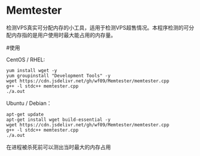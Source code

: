# Memtester
检测VPS真实可分配内存的小工具，适用于检测VPS超售情况。本程序检测的可分配内存指的是用户使用时最大能占用的内存量。

#使用

CentOS / RHEL:

	yum install wget -y
    yum groupinstall "Development Tools" -y
	wget https://cdn.jsdelivr.net/gh/wf09/Memtester/memtester.cpp
	g++ -l stdc++ memtester.cpp
	./a.out

Ubuntu / Debian：

    apt-get update
	apt-get install wget build-essential -y
	wget https://cdn.jsdelivr.net/gh/wf09/Memtester/memtester.cpp
	g++ -l stdc++ memtester.cpp
	./a.out

在进程被杀死前可以测出当时最大的内存占用
